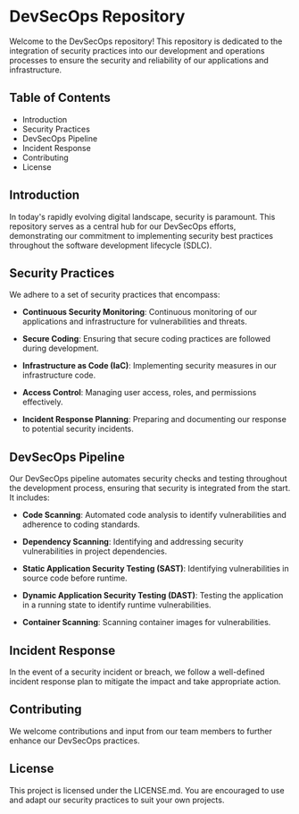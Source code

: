 # DevSecOps Repository

Welcome to the DevSecOps repository! This repository is dedicated to the integration of security practices into our development and operations processes to ensure the security and reliability of our applications and infrastructure.

## Table of Contents

- Introduction
- Security Practices
- DevSecOps Pipeline
- Incident Response
- Contributing
- License

## Introduction

In today's rapidly evolving digital landscape, security is paramount. This repository serves as a central hub for our DevSecOps efforts, demonstrating our commitment to implementing security best practices throughout the software development lifecycle (SDLC).

## Security Practices

We adhere to a set of security practices that encompass:

- **Continuous Security Monitoring**: Continuous monitoring of our applications and infrastructure for vulnerabilities and threats.
  
- **Secure Coding**: Ensuring that secure coding practices are followed during development.

- **Infrastructure as Code (IaC)**: Implementing security measures in our infrastructure code.

- **Access Control**: Managing user access, roles, and permissions effectively.

- **Incident Response Planning**: Preparing and documenting our response to potential security incidents.

## DevSecOps Pipeline

Our DevSecOps pipeline automates security checks and testing throughout the development process, ensuring that security is integrated from the start. It includes:

- **Code Scanning**: Automated code analysis to identify vulnerabilities and adherence to coding standards.

- **Dependency Scanning**: Identifying and addressing security vulnerabilities in project dependencies.

- **Static Application Security Testing (SAST)**: Identifying vulnerabilities in source code before runtime.

- **Dynamic Application Security Testing (DAST)**: Testing the application in a running state to identify runtime vulnerabilities.

- **Container Scanning**: Scanning container images for vulnerabilities.

## Incident Response

In the event of a security incident or breach, we follow a well-defined incident response plan to mitigate the impact and take appropriate action.

## Contributing

We welcome contributions and input from our team members to further enhance our DevSecOps practices. 

## License

This project is licensed under the LICENSE.md. You are encouraged to use and adapt our security practices to suit your own projects.

